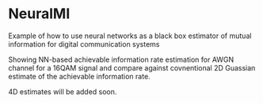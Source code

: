 # NeuralMI
Example of how to use neural networks as a black box estimator of mutual information for digital communication systems

Showing NN-based achievable information rate estimation for AWGN channel for a 16QAM signal and compare against covnentional 2D Guassian estimate of the achievable information rate.

4D estimates will be added soon.
